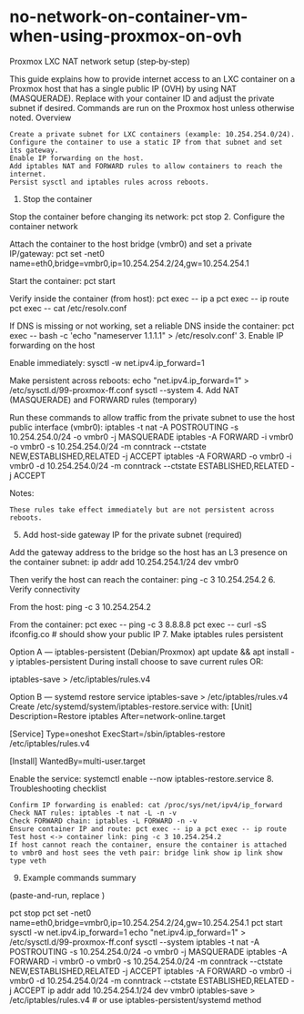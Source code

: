# no-network-on-container-vm-when-using-proxmox-on-ovh
Proxmox LXC NAT network setup (step‑by‑step)

This guide explains how to provide internet access to an LXC container on a Proxmox host that has a single public IP (OVH) by using NAT (MASQUERADE). Replace  with your container ID and adjust the private subnet if desired. Commands are run on the Proxmox host unless otherwise noted.
Overview

    Create a private subnet for LXC containers (example: 10.254.254.0/24).
    Configure the container to use a static IP from that subnet and set its gateway.
    Enable IP forwarding on the host.
    Add iptables NAT and FORWARD rules to allow containers to reach the internet.
    Persist sysctl and iptables rules across reboots.

1. Stop the container

Stop the container before changing its network:
pct stop 
2. Configure the container network

Attach the container to the host bridge (vmbr0) and set a private IP/gateway:
pct set  -net0 name=eth0,bridge=vmbr0,ip=10.254.254.2/24,gw=10.254.254.1

Start the container:
pct start 

Verify inside the container (from host):
pct exec  -- ip a
pct exec  -- ip route
pct exec  -- cat /etc/resolv.conf

If DNS is missing or not working, set a reliable DNS inside the container:
pct exec  -- bash -c 'echo "nameserver 1.1.1.1" > /etc/resolv.conf'
3. Enable IP forwarding on the host

Enable immediately:
sysctl -w net.ipv4.ip_forward=1

Make persistent across reboots:
echo "net.ipv4.ip_forward=1" > /etc/sysctl.d/99-proxmox-ff.conf
sysctl --system
4. Add NAT (MASQUERADE) and FORWARD rules (temporary)

Run these commands to allow traffic from the private subnet to use the host public interface (vmbr0):
iptables -t nat -A POSTROUTING -s 10.254.254.0/24 -o vmbr0 -j MASQUERADE
iptables -A FORWARD -i vmbr0 -o vmbr0 -s 10.254.254.0/24 -m conntrack --ctstate NEW,ESTABLISHED,RELATED -j ACCEPT
iptables -A FORWARD -o vmbr0 -i vmbr0 -d 10.254.254.0/24 -m conntrack --ctstate ESTABLISHED,RELATED -j ACCEPT

Notes:

    These rules take effect immediately but are not persistent across reboots.

5. Add host-side gateway IP for the private subnet (required)

Add the gateway address to the bridge so the host has an L3 presence on the container subnet:
ip addr add 10.254.254.1/24 dev vmbr0

Then verify the host can reach the container:
ping -c 3 10.254.254.2
6. Verify connectivity

From the host:
ping -c 3 10.254.254.2

From the container:
pct exec  -- ping -c 3 8.8.8.8
pct exec  -- curl -sS ifconfig.co   # should show your public IP
7. Make iptables rules persistent

Option A — iptables-persistent (Debian/Proxmox)
apt update && apt install -y iptables-persistent
During install choose to save current rules OR:

iptables-save > /etc/iptables/rules.v4

Option B — systemd restore service
iptables-save > /etc/iptables/rules.v4
Create /etc/systemd/system/iptables-restore.service with:
[Unit]
Description=Restore iptables
After=network-online.target

[Service]
Type=oneshot
ExecStart=/sbin/iptables-restore /etc/iptables/rules.v4

[Install]
WantedBy=multi-user.target

Enable the service:
systemctl enable --now iptables-restore.service
8. Troubleshooting checklist

    Confirm IP forwarding is enabled: cat /proc/sys/net/ipv4/ip_forward
    Check NAT rules: iptables -t nat -L -n -v
    Check FORWARD chain: iptables -L FORWARD -n -v
    Ensure container IP and route: pct exec -- ip a pct exec -- ip route
    Test host <-> container link: ping -c 3 10.254.254.2
    If host cannot reach the container, ensure the container is attached to vmbr0 and host sees the veth pair: bridge link show ip link show type veth

9. Example commands summary

(paste-and-run, replace )

pct stop 
pct set  -net0 name=eth0,bridge=vmbr0,ip=10.254.254.2/24,gw=10.254.254.1
pct start 
sysctl -w net.ipv4.ip_forward=1
echo "net.ipv4.ip_forward=1" > /etc/sysctl.d/99-proxmox-ff.conf
sysctl --system
iptables -t nat -A POSTROUTING -s 10.254.254.0/24 -o vmbr0 -j MASQUERADE
iptables -A FORWARD -i vmbr0 -o vmbr0 -s 10.254.254.0/24 -m conntrack --ctstate NEW,ESTABLISHED,RELATED -j ACCEPT
iptables -A FORWARD -o vmbr0 -i vmbr0 -d 10.254.254.0/24 -m conntrack --ctstate ESTABLISHED,RELATED -j ACCEPT
ip addr add 10.254.254.1/24 dev vmbr0
iptables-save > /etc/iptables/rules.v4   # or use iptables-persistent/systemd method